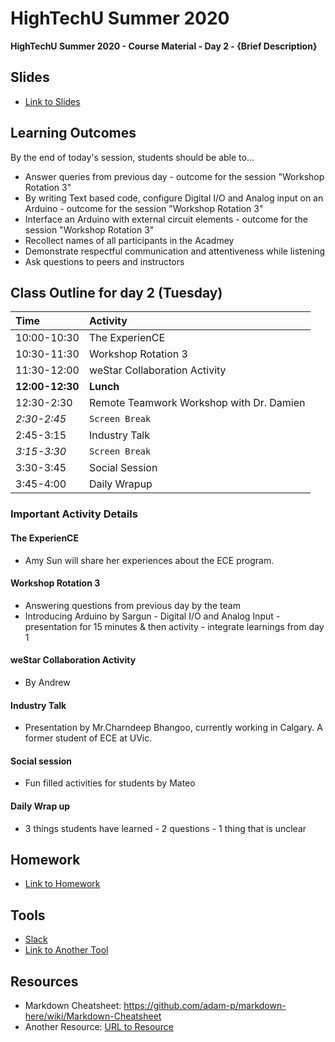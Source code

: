 # HighTechU Summer 2020

**HighTechU Summer 2020 - Course Material - Day 2 - {Brief Description}**

## Slides

* [Link to Slides](Link)

## Learning Outcomes
By the end of today's session, students should be able to...
* Answer queries from previous day - outcome for the session "Workshop Rotation 3"
* By writing Text based code, configure Digital I/O and Analog input on an Arduino - outcome for the session "Workshop Rotation 3"
* Interface an Arduino with external circuit elements - outcome for the session "Workshop Rotation 3"
* Recollect names of all participants in the Acadmey
* Demonstrate respectful communication and attentiveness while listening
* Ask questions to peers and instructors 

## Class Outline for day 2 (Tuesday)

|Time|Activity|
|:---|:---|
|10:00-10:30| The ExperienCE|
|10:30-11:30| Workshop Rotation 3| 
|11:30-12:00| weStar Collaboration Activity|
|**12:00-12:30**|**Lunch**|
|12:30-2:30| Remote Teamwork Workshop with Dr. Damien|
|*2:30-2:45*|`Screen Break`|
|2:45-3:15| Industry Talk|
|*3:15-3:30*|`Screen Break`|
|3:30-3:45|Social Session|
|3:45-4:00|Daily Wrapup|

### Important Activity Details

#### The ExperienCE
* Amy Sun will share her experiences about the ECE program.

#### Workshop Rotation 3
* Answering questions from previous day by the team
* Introducing Arduino by Sargun - Digital I/O and Analog Input - presentation for 15 minutes & then activity - integrate learnings from day 1

#### weStar Collaboration Activity
* By Andrew

#### Industry Talk
* Presentation by Mr.Charndeep Bhangoo, currently working in Calgary. A former student of ECE at UVic.

#### Social session 
* Fun filled activities for students by Mateo

#### Daily Wrap up
* 3 things students have learned - 2 questions - 1 thing that is unclear

## Homework

* [Link to Homework](Link)

## Tools

* [Slack](https://slack.com/)
* [Link to Another Tool](Link)

## Resources

* Markdown Cheatsheet: https://github.com/adam-p/markdown-here/wiki/Markdown-Cheatsheet
* Another Resource: [URL to Resource](link)
